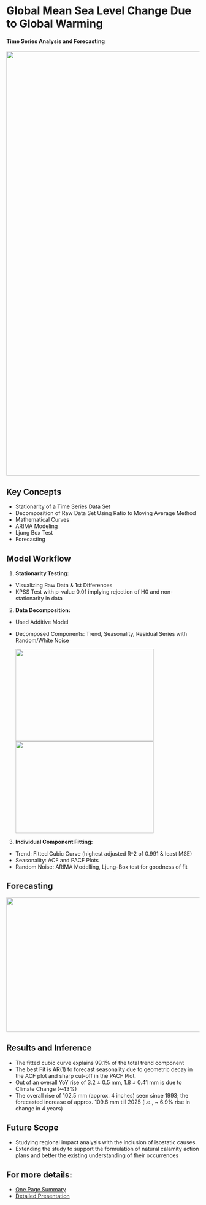 # Global Mean Sea Level Change Due to Global Warming
#### Time Series Analysis and Forecasting

<img width="1106" src="https://github.com/Sanya-Chauhan/Global_Sea_Level_Change/assets/116647771/10d594c7-eae8-48de-9fce-bef725bf5c4f">

## Key Concepts
- Stationarity of a Time Series Data Set
- Decomposition of Raw Data Set Using Ratio to Moving Average Method
- Mathematical Curves
- ARIMA Modeling 
- Ljung Box Test
- Forecasting

## Model Workflow
1. **Stationarity Testing:**
  - Visualizing Raw Data & 1st Differences
  - KPSS Test with p-value 0.01 implying rejection of H0 and non-stationarity in data

2. **Data Decomposition:**
  - Used Additive Model
  - Decomposed Components: Trend, Seasonality, Residual Series with Random/White Noise

    <img width="360" height="240" src="https://github.com/Sanya-Chauhan/Global_Sea_Level_Change/assets/116647771/b856e2c1-84ab-4fb4-92fb-c0fe3a9b0581">
    <img width="360" height="240" src="https://github.com/Sanya-Chauhan/Global_Sea_Level_Change/assets/116647771/b9964748-f77a-41d5-bbd6-7e774e0cbf00">

3. **Individual Component Fitting:**
  - Trend: Fitted Cubic Curve (highest adjusted R^2 of 0.991 & least MSE)
  - Seasonality: ACF and PACF Plots
  - Random Noise: ARIMA Modelling, Ljung–Box test for goodness of fit

## Forecasting
<img width="580" height="350" src="https://github.com/Sanya-Chauhan/Global_Sea_Level_Change/assets/116647771/1efbd625-00b0-4ea9-aaa9-482a50059e0a">

## Results and Inference
- The fitted cubic curve explains 99.1% of the total trend component
- The best Fit is AR(1) to forecast seasonality due to geometric decay in the ACF plot and sharp cut-off in the PACF Plot.
- Out of an overall YoY rise of 3.2 ± 0.5 mm, 1.8 ± 0.41 mm is due to Climate Change (~43%)
- The overall rise of 102.5 mm (approx. 4 inches) seen since 1993; the forecasted increase of approx. 109.6 mm till 2025 (i.e., ~ 6.9% rise in change in 4 years)

## Future Scope
- Studying regional impact analysis with the inclusion of isostatic causes.
- Extending the study to support the formulation of natural calamity action plans and better the existing understanding of their occurrences

## For more details:
- [One Page Summary](https://drive.google.com/file/d/1835-V33Aik9isA3ze79zMhQ-2tQpYQqx/view?usp=sharing)
- [Detailed Presentation](https://drive.google.com/file/d/1yu09TEgyrgKdqOIaM_CPhm5E_Exl34yX/view?usp=sharing)
